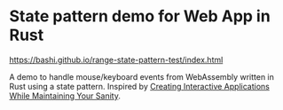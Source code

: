 # State pattern demo for Web App in Rust

https://bashi.github.io/range-state-pattern-test/index.html

A demo to handle mouse/keyboard events from WebAssembly written in Rust using a state pattern. Inspired by [Creating Interactive Applications While Maintaining Your Sanity](http://adventures.michaelfbryan.com/posts/implementing-interactive-applications/).
